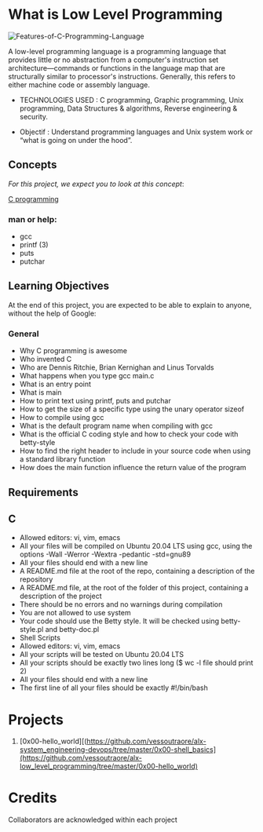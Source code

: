# What is Low Level Programming

![Features-of-C-Programming-Language](https://user-images.githubusercontent.com/126578500/225758194-9742610e-0d3f-4e21-9aeb-859a231edc8c.jpg)

A low-level programming language is a programming language that provides little or no abstraction from a computer's instruction set architecture—commands or functions in the language map that are structurally similar to processor's instructions. Generally, this refers to either machine code or assembly language.

* TECHNOLOGIES USED : C programming, Graphic programming, Unix programming, Data Structures & algorithms, Reverse engineering & security.

* Objectif : Understand programming languages and Unix system work or “what is going on under the hood”.

## Concepts

*For this project, we expect you to look at this concept*:

[C programming](https://s3.amazonaws.com/alx-intranet.hbtn.io/uploads/misc/2022/4/e0ccf91eec6b977a9e00ed384dc285df9c2772e3.pdf?X-Amz-Algorithm=AWS4-HMAC-SHA256&X-Amz-Credential=AKIARDDGGGOUSBVO6H7D%2F20230316%2Fus-east-1%2Fs3%2Faws4_request&X-Amz-Date=20230316T210713Z&X-Amz-Expires=86400&X-Amz-SignedHeaders=host&X-Amz-Signature=fdf594545d87e429550bc0a2f3f8f2ede66ec9aee701c3e7a974005c3ed71eec "C programming")

### man or help:

* gcc
* printf (3)
* puts
* putchar

## Learning Objectives

At the end of this project, you are expected to be able to explain to anyone, without the help of Google:

### General

* Why C programming is awesome
* Who invented C
* Who are Dennis Ritchie, Brian Kernighan and Linus Torvalds
* What happens when you type gcc main.c
* What is an entry point
* What is main
* How to print text using printf, puts and putchar
* How to get the size of a specific type using the unary operator sizeof
* How to compile using gcc
* What is the default program name when compiling with gcc
* What is the official C coding style and how to check your code with betty-style
* How to find the right header to include in your source code when using a standard library function
* How does the main function influence the return value of the program

## Requirements

## C

* Allowed editors: vi, vim, emacs
* All your files will be compiled on Ubuntu 20.04 LTS using gcc, using the options -Wall -Werror -Wextra -pedantic -std=gnu89
* All your files should end with a new line
* A README.md file at the root of the repo, containing a description of the repository
* A README.md file, at the root of the folder of this project, containing a description of the project
* There should be no errors and no warnings during compilation
* You are not allowed to use system
* Your code should use the Betty style. It will be checked using betty-style.pl and betty-doc.pl
* Shell Scripts
* Allowed editors: vi, vim, emacs
* All your scripts will be tested on Ubuntu 20.04 LTS
* All your scripts should be exactly two lines long ($ wc -l file should print 2)
* All your files should end with a new line
* The first line of all your files should be exactly #!/bin/bash

# Projects
1. [0x00-hello_world][(https://github.com/vessoutraore/alx-system_engineering-devops/tree/master/0x00-shell_basics](https://github.com/vessoutraore/alx-low_level_programming/tree/master/0x00-hello_world)

# Credits
Collaborators are acknowledged within each project
